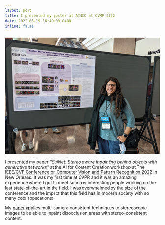 ```yaml
---
layout: post
title: I presented my poster at AI4CC at CVMP 2022
date: 2022-06-19 16:49:00-0400
inline: false
---
```


<p align="center"><img src="/assets/img/cvpr2022_poster.jpg" width=700></p>

I presented my paper *"SaiNet: Stereo aware inpainting behind objects with generative networks"* at the [AI for Content Creation](https://ai4cc.net/2022/) workshop at [The IEEE/CVF Conference on Computer Vision and Pattern Recognition 2022](https://cvpr2022.thecvf.com/) in New Orleans. It was my first time at CVPR and it was an amazing experience where I got to meet so many interesting people working on the last state-of-the-art in the field. I was overwhelmed by the size of the conference and the impact that this field has in modern society with so many cool applications!

My [paper](https://arxiv.org/abs/2205.07014) applies multi-camera consistent techniques to stereoscopic images to be able to inpaint disocclusion areas with stereo-consistent content.
